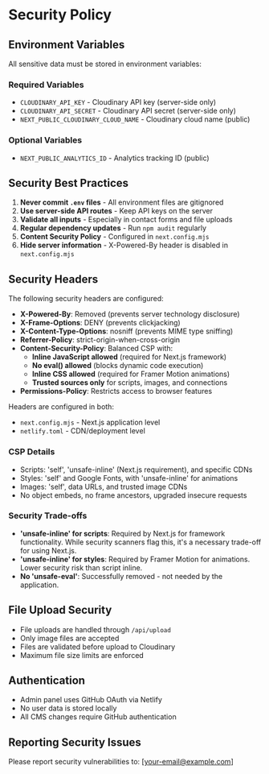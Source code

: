 # Security Policy

## Environment Variables

All sensitive data must be stored in environment variables:

### Required Variables
- `CLOUDINARY_API_KEY` - Cloudinary API key (server-side only)
- `CLOUDINARY_API_SECRET` - Cloudinary API secret (server-side only)
- `NEXT_PUBLIC_CLOUDINARY_CLOUD_NAME` - Cloudinary cloud name (public)

### Optional Variables
- `NEXT_PUBLIC_ANALYTICS_ID` - Analytics tracking ID (public)

## Security Best Practices

1. **Never commit `.env` files** - All environment files are gitignored
2. **Use server-side API routes** - Keep API keys on the server
3. **Validate all inputs** - Especially in contact forms and file uploads
4. **Regular dependency updates** - Run `npm audit` regularly
5. **Content Security Policy** - Configured in `next.config.mjs`
6. **Hide server information** - X-Powered-By header is disabled in `next.config.mjs`

## Security Headers

The following security headers are configured:

- **X-Powered-By**: Removed (prevents server technology disclosure)
- **X-Frame-Options**: DENY (prevents clickjacking)
- **X-Content-Type-Options**: nosniff (prevents MIME type sniffing)
- **Referrer-Policy**: strict-origin-when-cross-origin
- **Content-Security-Policy**: Balanced CSP with:
  - **Inline JavaScript allowed** (required for Next.js framework)
  - **No eval() allowed** (blocks dynamic code execution)
  - **Inline CSS allowed** (required for Framer Motion animations)
  - **Trusted sources only** for scripts, images, and connections
- **Permissions-Policy**: Restricts access to browser features

Headers are configured in both:
- `next.config.mjs` - Next.js application level
- `netlify.toml` - CDN/deployment level

### CSP Details
- Scripts: 'self', 'unsafe-inline' (Next.js requirement), and specific CDNs
- Styles: 'self' and Google Fonts, with 'unsafe-inline' for animations
- Images: 'self', data URLs, and trusted image CDNs
- No object embeds, no frame ancestors, upgraded insecure requests

### Security Trade-offs
- **'unsafe-inline' for scripts**: Required by Next.js for framework functionality. While security scanners flag this, it's a necessary trade-off for using Next.js.
- **'unsafe-inline' for styles**: Required by Framer Motion for animations. Lower security risk than script inline.
- **No 'unsafe-eval'**: Successfully removed - not needed by the application.

## File Upload Security

- File uploads are handled through `/api/upload`
- Only image files are accepted
- Files are validated before upload to Cloudinary
- Maximum file size limits are enforced

## Authentication

- Admin panel uses GitHub OAuth via Netlify
- No user data is stored locally
- All CMS changes require GitHub authentication

## Reporting Security Issues

Please report security vulnerabilities to: [your-email@example.com]